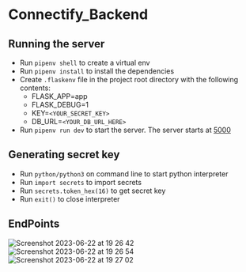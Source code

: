 # Connectify_Backend
## Running the server
- Run `pipenv shell` to create a virtual env
- Run `pipenv install` to install the dependencies
- Create `.flaskenv` file in the project root directory with the following contents:
    - FLASK_APP=app
    - FLASK_DEBUG=1
    - KEY=`<YOUR_SECRET_KEY>`
    - DB_URL=`<YOUR_DB_URL_HERE>`
- Run `pipenv run dev` to  start the server. The server starts at [5000](http://127.0.0.1:5000)

## Generating secret key
- Run `python/python3` on command line to start python interpreter
- Run `import secrets` to import secrets
- Run `secrets.token_hex(16)` to get secret key
- Run `exit()` to close interpreter

## EndPoints 

![Screenshot 2023-06-22 at 19 26 42](https://github.com/mithurssan/connectify_backend/assets/112406576/2e71509f-00bb-4add-b0c4-e944d16589e4)
![Screenshot 2023-06-22 at 19 26 54](https://github.com/mithurssan/connectify_backend/assets/112406576/75515510-a2ee-440c-a4d3-f7946d567d35)
![Screenshot 2023-06-22 at 19 27 02](https://github.com/mithurssan/connectify_backend/assets/112406576/bb2ccc7b-0f75-4c1b-83c1-0063316880f9)
